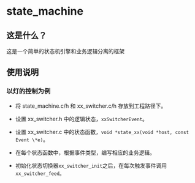 # state_machine

## 这是什么？

这是一个简单的状态机引擎和业务逻辑分离的框架

## 使用说明

### 以灯的控制为例

- 将 state_machine.c/h 和 xx_switcher.c/h 存放到工程路径下。

- 设置 xx_switcher.h 中的逻辑状态，`xxSwitcherEvent`。

- 设置 xx_switcher.c 中的状态函数，`void *state_xx(void *host, const Event \*e)`。

- 在每个状态函数中，根据事件类型，编写相应的业务逻辑。

- 初始化状态切换器`xx_switcher_init`之后，在每次触发事件调用`xx_switcher_feed`。
